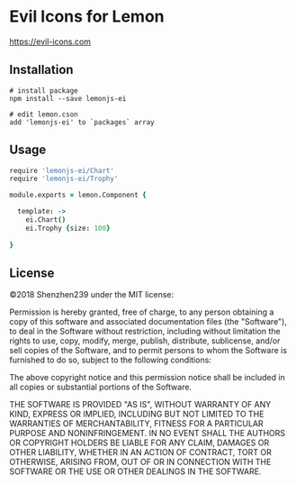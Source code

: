 # Evil Icons for Lemon

https://evil-icons.com

## Installation
```
# install package
npm install --save lemonjs-ei

# edit lemon.cson
add 'lemonjs-ei' to `packages` array
```

## Usage
```coffeescript
require 'lemonjs-ei/Chart'
require 'lemonjs-ei/Trophy'

module.exports = lemon.Component {

  template: ->
    ei.Chart()
    ei.Trophy {size: 100}
  
}
```

## License

©2018 Shenzhen239 under the MIT license:

Permission is hereby granted, free of charge, to any person obtaining a copy of
this software and associated documentation files (the "Software"), to deal in
the Software without restriction, including without limitation the rights to
use, copy, modify, merge, publish, distribute, sublicense, and/or sell copies
of the Software, and to permit persons to whom the Software is furnished to do
so, subject to the following conditions:

The above copyright notice and this permission notice shall be included in all
copies or substantial portions of the Software.

THE SOFTWARE IS PROVIDED "AS IS", WITHOUT WARRANTY OF ANY KIND, EXPRESS OR
IMPLIED, INCLUDING BUT NOT LIMITED TO THE WARRANTIES OF MERCHANTABILITY,
FITNESS FOR A PARTICULAR PURPOSE AND NONINFRINGEMENT. IN NO EVENT SHALL THE
AUTHORS OR COPYRIGHT HOLDERS BE LIABLE FOR ANY CLAIM, DAMAGES OR OTHER
LIABILITY, WHETHER IN AN ACTION OF CONTRACT, TORT OR OTHERWISE, ARISING FROM,
OUT OF OR IN CONNECTION WITH THE SOFTWARE OR THE USE OR OTHER DEALINGS IN THE
SOFTWARE.
